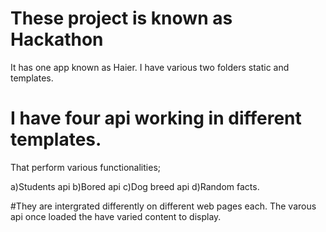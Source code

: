 # These project is known as Hackathon
It has one app known as Haier.
I have various two folders static and templates.

# I have four api working in different templates.
That perform various functionalities;

   a)Students api
   b)Bored  api
   c)Dog breed api
   d)Random facts.

#They are intergrated differently on different web pages each.
The varous api once loaded the have  varied content to display.
